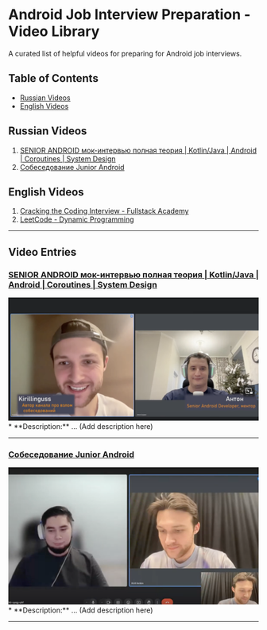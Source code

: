 # Android Job Interview Preparation - Video Library

A curated list of helpful videos for preparing for Android job interviews.

## Table of Contents

*   [Russian Videos](#russian-videos)
*   [English Videos](#english-videos)

## Russian Videos <a name="russian-videos"></a>

1.  [SENIOR ANDROID мок-интервью полная теория | Kotlin/Java | Android | Coroutines | System Design](#russian1)
2.  [Собеседование Junior Android](#russian2)

## English Videos <a name="english-videos"></a>

1.  [Cracking the Coding Interview - Fullstack Academy](#cracking-the-coding-interview-fullstack-academy)
2.  [LeetCode - Dynamic Programming](#leetcode-dynamic-programming)

---

## Video Entries

### [SENIOR ANDROID мок-интервью полная теория | Kotlin/Java | Android | Coroutines | System Design](https://www.youtube.com/watch?v=MgWUtFK8TLA) <a name="russian1"></a>

<img src="screenshots/1.png" width="700">
*   **Description:** ... (Add description here)

---

### [Собеседование Junior Android](https://www.youtube.com/watch?v=Rg0H1dQem0w) <a name="russian2"></a>

<img src="screenshots/russian2.png" width="700">
*   **Description:** ... (Add description here)

---



